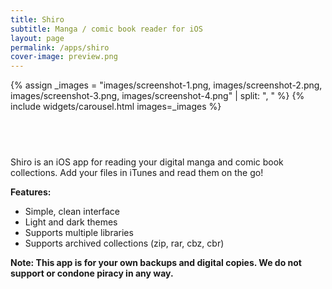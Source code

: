 ```yaml
---
title: Shiro
subtitle: Manga / comic book reader for iOS
layout: page
permalink: /apps/shiro
cover-image: preview.png
---
```


{% assign _images = "images/screenshot-1.png, images/screenshot-2.png, images/screenshot-3.png, images/screenshot-4.png" | split: ", " %}
{% include widgets/carousel.html images=_images %}

<div style="text-align:center; margin-top:1rem; margin-bottom: 1rem;">
<a href="https://itunes.apple.com/us/app/shiro-reader/id1295930153?mt=8" style="display:inline-block;overflow:hidden;background:url(https://linkmaker.itunes.apple.com/assets/shared/badges/en-us/appstore-lrg.svg) no-repeat;width:135px;height:40px;background-size:contain;"></a>
</div>

Shiro is an iOS app for reading your digital manga and comic book collections. Add your files in iTunes and read them on the go!

**Features:**
- Simple, clean interface
- Light and dark themes
- Supports multiple libraries
- Supports archived collections (zip, rar, cbz, cbr)

**Note: This app is for your own backups and digital copies. We do not support or condone piracy in any way.**
